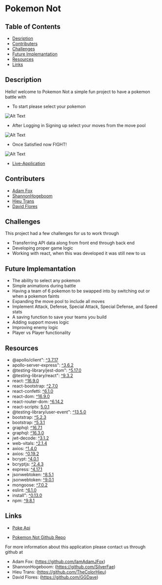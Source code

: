 # Pokemon Not

## Table of Contents

- [Desription](#description)
- [Contributers](#contributers)
- [Challenges](#challenges)
- [Future Implemantation](#future-implemantation)
- [Resources](#Resources)
- [Links](#links)

## Description

Hello! welcome to Pokemon Not a simple fun project to have a pokemon battle with

- To start please select your pokemon

![Alt Text](https://media.giphy.com/media/v1.Y2lkPTc5MGI3NjExY2Y1YWV5NzZsa2Uya2t1YzY2NjRmY20xODRnZmFpM2lvZmVuenhsOSZlcD12MV9pbnRlcm5hbF9naWZfYnlfaWQmY3Q9Zw/SsP4yrYfIu19kYQvkV/giphy.gif)

- After Logging in Signing up select your moves from the move pool

![Alt Text](https://media.giphy.com/media/v1.Y2lkPTc5MGI3NjExeTFocGp1ZHlzbTM1NmlxcWd2aHI0a2JlamkxbGttYWpvN2RmMjV1cyZlcD12MV9pbnRlcm5hbF9naWZfYnlfaWQmY3Q9Zw/dhf0RQ2xoOwbjw6BrA/giphy.gif)

- Once Satisfied now FIGHT!

![Alt Text](https://media.giphy.com/media/v1.Y2lkPTc5MGI3NjExdzVpa3MwdXUwd2tuZmswbWxsY21teDI1eHh4bXlhZW8yeHQ4a3B0dCZlcD12MV9pbnRlcm5hbF9naWZfYnlfaWQmY3Q9Zw/aQy0bLKrmXoNUJEScu/giphy.gif)


- [Live-Application](https://pokemon-not-bda447895737.herokuapp.com/)

## Contributers

- [Adam Fox](https://github.com/IamAdamJFox)
- [ShannonHogeboom](https://github.com/SilverFae)
- [Hieu Trans](https://github.com/TheColorHieu)
- [David Flores](https://github.com/GGDave)

## Challenges

This project had a few challenges for us to work through

- Transferring API data along from front end through back end
- Developing proper game logic
- Working with react, when this was developed it was still new to us


## Future Implemantation

- The ability to select any pokemon
- Simple animations during battle 
- Having a team of 6 pokemon to be swapped into by switching out or when a pokemon faints
- Expanding the move pool to include all moves
- Implement Attack, Defense, Special Attack, Special Defense, and Speed stats
- A saving function to save your teams you build
- Adding support moves logic
- Improving enemy logic
- Player vs Player functionality 

## Resources
 
- @apollo/client": [^3.7.17](https://www.apollographql.com/docs/react/)
- apollo-server-express": [^3.6.2](https://www.apollographql.com/docs/apollo-server/)
- @testing-library/jest-dom": [^5.17.0](https://testing-library.com/docs/ecosystem-jest-dom/)
- @testing-library/react": [^9.3.2](https://testing-library.com/docs/react-testing-library/intro/)
- react: [^16.9.0](https://react.dev/)
- react-bootstrap: [^2.7.0](https://react-bootstrap.netlify.app/)
- react-confetti: [^6.1.0](https://www.npmjs.com/package/react-confetti)
- react-dom: [^16.9.0](https://legacy.reactjs.org/docs/react-dom.html)
- react-router-dom: [^6.14.2](https://www.npmjs.com/package/react-router-dom)
- react-scripts: [5.0.1](https://www.npmjs.com/package/react-scripts)
- @testing-library/user-event": [^13.5.0](https://testing-library.com/docs/ecosystem-user-event/)
- bootstrap: [^5.2.3](https://getbootstrap.com/docs/5.3/getting-started/introduction/)
- bootstrap: [^5.3.1](https://getbootstrap.com/docs/5.3/getting-started/introduction/)
- graphql: [^16.7.1](https://graphql.org/learn/)
- graphql: [^16.3.0](https://graphql.org/learn/)
- jwt-decode: [^3.1.2](https://www.npmjs.com/package/jwt-decode)
- web-vitals: [^2.1.4](https://web.dev/vitals/)
- axios: [^1.4.0](https://axios-http.com/docs/intro)
- axios: [^0.19.2](https://axios-http.com/docs/intro)
- bcrypt: [^4.0.1](https://pypi.org/project/bcrypt/)
- bcryptjs: [^2.4.3](https://www.npmjs.com/package/bcryptjs)
- express: [^4.17.1](https://www.npmjs.com/package/express/v/4.17.1)
- jsonwebtoken: [^8.5.1](https://www.npmjs.com/package/jsonwebtoken/v/8.5.1)
- jsonwebtoken: [^9.0.1](https://www.npmjs.com/package/jsonwebtoken)
- mongoose: [^7.0.2](https://mongoosejs.com/docs/)
- eslint: [^6.1.0](https://eslint.org/docs/latest/)
- install": [^0.13.0](https://www.npmjs.com/package/install?activeTab=versions)
- npm: [^9.8.1](https://docs.npmjs.com/)

## Links

- [Poke Api](https://pokeapi.co/)

- [Pokemon Not Github Repo](https://github.com/IamAdamJFox/Pokemon-not)

For more information about this application please contact us through github at

- Adam Fox: (https://github.com/IamAdamJFox)
- ShannonHogeboom: (https://github.com/SilverFae)
- Hieu Trans: (https://github.com/TheColorHieu)
- David Flores: (https://github.com/GGDave)

